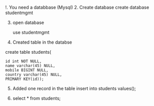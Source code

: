 

!. You need a databbase (Mysql)
2. Create database
     create database studentmgmt
     
3. open database

      use studentmgmt
      
 4. Created table in the databse
 
 create table students(

    id int NOT NULL,
    name varchar(45) NULL,
    mobile BIGINT NULL,
    country varchar(45) NULL,
    PRIMARY KEY(id));
    
 5. Added one record in the table
   insert into students values();
   
   6. select * from students;
   
 
 